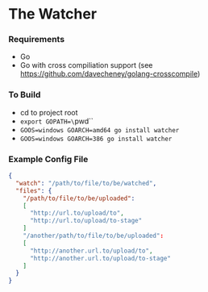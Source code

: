 # The Watcher

### Requirements

- Go
- Go with cross compiliation support (see https://github.com/davecheney/golang-crosscompile)

### To Build

- cd to project root
- `export GOPATH=\`pwd\``
- `GOOS=windows GOARCH=amd64 go install watcher`
- `GOOS=windows GOARCH=386 go install watcher`

### Example Config File

```json
{
  "watch": "/path/to/file/to/be/watched",
  "files": {
    "/path/to/file/to/be/uploaded":
    [
      "http://url.to/upload/to",
      "http://url.to/upload/to-stage"
    ]
    "/another/path/to/file/to/be/uploaded":
    [
      "http://another.url.to/upload/to",
      "http://another.url.to/upload/to-stage"
    ]
  }
}
```
